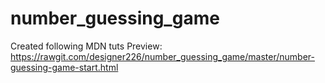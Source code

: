 # number_guessing_game
Created following MDN tuts
Preview:
https://rawgit.com/designer226/number_guessing_game/master/number-guessing-game-start.html
